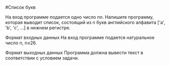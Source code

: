 #Список букв

На вход программе подается одно число nn. Напишите программу, которая выводит список, состоящий из n букв английского 
алфавита ['a', 'b', 'c', ...] в нижнем регистре.

Формат входных данных
На вход программе подается натуральное число n, n≤26.

Формат выходных данных
Программа должна вывести текст в соответствии с условием задачи.